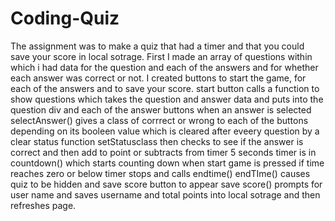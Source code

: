 # Coding-Quiz
The assignment was to make a quiz that had a timer and that you could save your score in local sotrage.
First  I made an array of questions within which i had data for the question and each of the answers and for whether each answer was correct or not.
I created buttons to start the game, for each of the answers and to save your score.
start button calls a function to show questions which takes the question and answer data and puts into the question div and each of the answer buttons
when an answer is selected selectAnswer() gives a class of corrrect or wrong to each of the buttons depending on its booleen value which is cleared after eveery question by a clear status function
setStatusclass then checks to see if the answer is correct and then add to point or subtracts from timer 5 seconds
timer is in countdown() which starts counting down when start game is pressed if time reaches zero or below timer stops and calls endtime()
endTIme() causes quiz to be hidden and save score button to appear
save score() prompts for user name and saves username and total points into local sotrage and then refreshes page.
